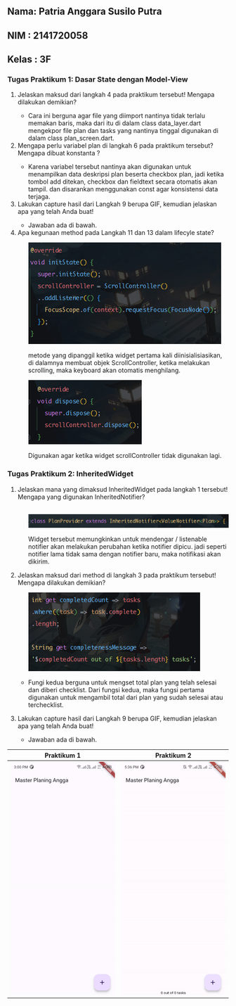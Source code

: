 <h2>Nama: Patria Anggara Susilo Putra</h2>
<h2>NIM : 2141720058</h2>
<h2>Kelas : 3F</h2>

<h3>Tugas Praktikum 1: Dasar State dengan Model-View</h3>
<ol>
    <li>
        Jelaskan maksud dari langkah 4 pada praktikum tersebut! Mengapa dilakukan demikian?
    </li>
    <ul>
        <li>
            Cara ini berguna agar file yang diimport nantinya tidak terlalu memakan baris, maka dari itu di dalam class data_layer.dart mengekpor file plan dan tasks yang nantinya tinggal digunakan di dalam class plan_screen.dart.
        </li>
    </ul>
    <li>
        Mengapa perlu variabel plan di langkah 6 pada praktikum tersebut? Mengapa dibuat konstanta ?
    </li>
    <ul>
        <li>
            Karena variabel tersebut nantinya akan digunakan untuk menampilkan data deskripsi plan beserta checkbox plan, jadi ketika tombol add ditekan, checkbox dan fieldtext secara otomatis akan tampil. dan disarankan menggunakan const agar konsistensi data terjaga.
        </li>
    </ul>
    <li>
       Lakukan capture hasil dari Langkah 9 berupa GIF, kemudian jelaskan apa yang telah Anda buat!
    </li>
    <ul>
        <li>
           Jawaban ada di bawah.
        </li>
    </ul>
    <li>
        Apa kegunaan method pada Langkah 11 dan 13 dalam lifecyle state?
    </li>
    <ul>
        <img src="docs/images/praktikum_satu/langkah11.png">
        <p>
            metode yang dipanggil ketika widget pertama kali diinisialisiasikan, di dalamnya membuat objek ScrollController, ketika melakukan scrolling, maka keyboard akan otomatis menghilang.
        </p>
        <img src="docs/images/praktikum_satu/langkah13.png">
        <p>
            Digunakan agar ketika widget scrollController tidak digunakan lagi.
        </p>
    </ul>
</ol>

<h3>Tugas Praktikum 2: InheritedWidget</h3>
<ol>
    <li>
       Jelaskan mana yang dimaksud InheritedWidget pada langkah 1 tersebut! Mengapa yang digunakan InheritedNotifier?
    </li>
    <ul>
        <br>
        <img src="docs/images/praktikum_dua/tambahan.png">
        <p>
            Widget tersebut memungkinkan untuk mendengar / listenable notifier akan melakukan perubahan ketika notifier dipicu. jadi seperti notifier lama tidak sama dengan notifier baru, maka notifikasi akan dikirim.
        </p>
    </ul>
    <li>
        Jelaskan maksud dari method di langkah 3 pada praktikum tersebut! Mengapa dilakukan demikian?
    </li>
    <ul>
        <img src="docs/images/praktikum_dua/langkah3.png">
        <li>
            <p>
                Fungi kedua berguna untuk mengset total plan yang telah selesai dan diberi checklist. Dari fungsi kedua, maka fungsi pertama digunakan untuk mengambil total dari plan yang sudah selesai atau terchecklist.
            </p>
        </li>
    </ul>
    <li>
       Lakukan capture hasil dari Langkah 9 berupa GIF, kemudian jelaskan apa yang telah Anda buat!
    </li>
    <ul>
        <li>
           Jawaban ada di bawah.
        </li>
    </ul>
</ol>

<table>
    <thead>
        <th>Praktikum 1</th>
        <th>Praktikum 2</th>
    </thead>
    <tbody>
        <tr>
            <td>
                <img src="docs/images/praktikum_satu/demo.gif" style="width: 250px">
            </td>
            <td>
                <img src="docs/images/praktikum_dua/demo.gif" style="width: 250px">
            </td>
        </tr>
    <tbody>
</table>